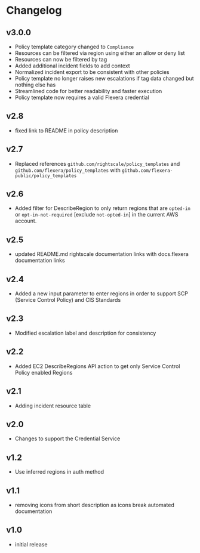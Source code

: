 # Changelog

## v3.0.0

- Policy template category changed to `Compliance`
- Resources can be filtered via region using either an allow or deny list
- Resources can now be filtered by tag
- Added additional incident fields to add context
- Normalized incident export to be consistent with other policies
- Policy template no longer raises new escalations if tag data changed but nothing else has
- Streamlined code for better readability and faster execution
- Policy template now requires a valid Flexera credential

## v2.8

- fixed link to README in policy description

## v2.7

- Replaced references `github.com/rightscale/policy_templates` and `github.com/flexera/policy_templates` with `github.com/flexera-public/policy_templates`

## v2.6

- Added filter for DescribeRegion to only return regions that are `opted-in` or `opt-in-not-required` [exclude `not-opted-in`] in the current AWS account.

## v2.5

- updated README.md rightscale documentation links with docs.flexera documentation links

## v2.4

- Added a new input parameter to enter regions in order to support SCP (Service Control Policy) and CIS Standards

## v2.3

- Modified escalation label and description for consistency

## v2.2

- Added EC2 DescribeRegions API action to get only Service Control Policy enabled Regions

## v2.1

- Adding incident resource table

## v2.0

- Changes to support the Credential Service

## v1.2

- Use inferred regions in auth method

## v1.1

- removing icons from short description as icons break automated documentation

## v1.0

- initial release
